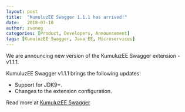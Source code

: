 ```yaml
---
layout: post
title:  "KumuluzEE Swagger 1.1.1 has arrived!"
date:   2018-07-10
author: zvoneg
categories: [Product, Developers, Announcement]
tags: [KumuluzEE Swagger, Java EE, Microservices]
---
```


We are announcing new version of the KumuluzEE Swagger extension - v1.1.1.

KumuluzEE Swagger v1.1.1 brings the following updates:

* Support for JDK9+.
* Changes to the extension configuration.

Read more at [KumuluzEE Swagger](https://github.com/kumuluz/kumuluzee-swagger)